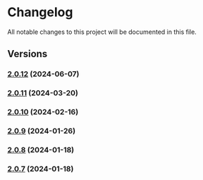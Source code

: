 # Changelog

All notable changes to this project will be documented in this file.

## Versions

### [2.0.12](https://github.com/data7expressions/config-extends/compare/v2.0.11...v2.0.12) (2024-06-07)

### [2.0.11](https://github.com/data7expressions/config-extends/compare/v2.0.10...v2.0.11) (2024-03-20)

### [2.0.10](https://github.com/data7expressions/config-extends/compare/v2.0.9...v2.0.10) (2024-02-16)

### [2.0.9](https://github.com/data7expressions/config-extends/compare/v2.0.8...v2.0.9) (2024-01-26)

### [2.0.8](https://github.com/data7expressions/config-extends/compare/v2.0.7...v2.0.8) (2024-01-18)

### [2.0.7](https://github.com/data7expressions/config-extends/compare/v2.0.6...v2.0.7) (2024-01-18)
